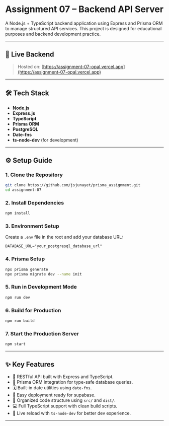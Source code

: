 
# Assignment 07 – Backend API Server

A Node.js + TypeScript backend application using Express and Prisma ORM to manage structured API services. This project is designed for educational purposes and backend development practice.

---

## 🔗 Live Backend

> Hosted on: [https://assignment-07-opal.vercel.app](https://assignment-07-opal.vercel.app)

---

## 🛠 Tech Stack

- **Node.js**
- **Express.js**
- **TypeScript**
- **Prisma ORM**
- **PostgreSQL** 
- **Date-fns**
- **ts-node-dev** (for development)

---

## ⚙️ Setup Guide

### 1. Clone the Repository

```bash
git clone https://github.com/jsjunayet/prisma_assignment.git
cd assignment-07
```

### 2. Install Dependencies

```bash
npm install
```

### 3. Environment Setup

Create a `.env` file in the root and add your database URL:

```
DATABASE_URL="your_postgresql_database_url"
```

### 4. Prisma Setup

```bash
npx prisma generate
npx prisma migrate dev --name init
```

### 5. Run in Development Mode

```bash
npm run dev
```

### 6. Build for Production

```bash
npm run build
```

### 7. Start the Production Server

```bash
npm start
```

---

## ✨ Key Features

- 🔐 RESTful API built with Express and TypeScript.
- 🧩 Prisma ORM integration for type-safe database queries.
- 🗓 Built-in date utilities using `date-fns`.
- 🚀 Easy deployment ready for  supabase.
- 🔄 Organized code structure using `src/` and `dist/`.
- 💻 Full TypeScript support with clean build scripts.
- 🔁 Live reload with `ts-node-dev` for better dev experience.

---

